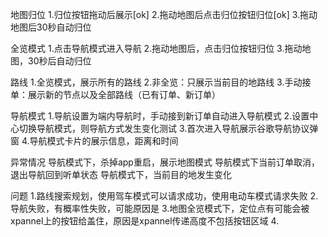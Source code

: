 

地图归位
1.归位按钮拖动后展示[ok]
2.拖动地图后点击归位按钮归位[ok]
3.拖动地图后30秒自动归位

全览模式
1.点击导航模式进入导航
2.拖动地图后，点击归位按钮归位
3.拖动地图，30秒后自动归位

路线
1.全览模式，展示所有的路线
2.非全览：只展示当前目的地路线
3.手动接单：展示新的节点以及全部路线（已有订单、新订单）

导航模式
1.导航设置为端内导航时，手动接到新订单自动进入导航模式
2.设置中心切换导航模式，则导航方式发生变化测试
3.首次进入导航展示谷歌导航协议弹窗
4.导航模式卡片的展示信息，距离和时间

异常情况
导航模式下，杀掉app重启，展示地图模式
导航模式下当前订单取消，退出导航回到听单状态
导航模式下，当前目的地发生变化


问题
1.路线搜索规划，使用驾车模式可以请求成功，使用电动车模式请求失败
2.导航失败，有概率性失败，可能原因是
3.地图全览模式下，定位点有可能会被xpannel上的按钮给盖住，原因是xpannel传递高度不包括按钮区域
4.










